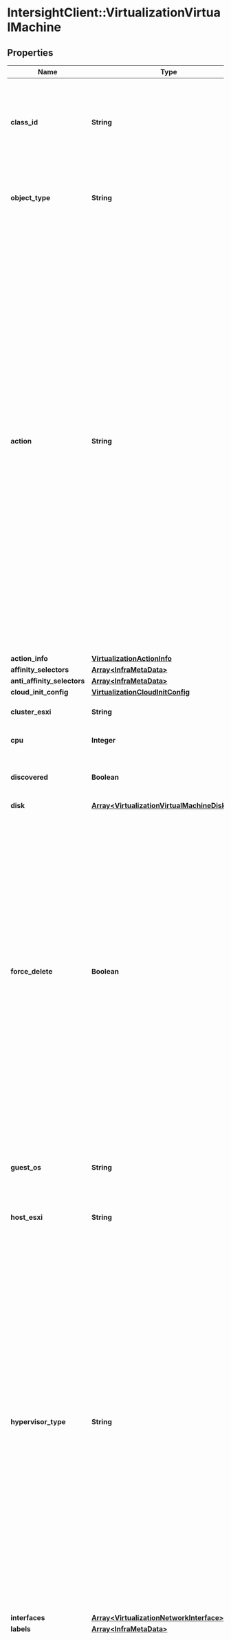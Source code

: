 # IntersightClient::VirtualizationVirtualMachine

## Properties

| Name | Type | Description | Notes |
| ---- | ---- | ----------- | ----- |
| **class_id** | **String** | The fully-qualified name of the instantiated, concrete type. This property is used as a discriminator to identify the type of the payload when marshaling and unmarshaling data. | [default to &#39;virtualization.VirtualMachine&#39;] |
| **object_type** | **String** | The fully-qualified name of the instantiated, concrete type. The value should be the same as the &#39;ClassId&#39; property. | [default to &#39;virtualization.VirtualMachine&#39;] |
| **action** | **String** | Action to be performed on a virtual machine (Create, PowerState, Migrate, Clone etc). * &#x60;None&#x60; - A place holder for the default value. * &#x60;PowerState&#x60; - Power action is performed on the virtual machine. * &#x60;Migrate&#x60; - The virtual machine will be migrated from existing node to a different node in cluster. The behavior depends on the underlying hypervisor. * &#x60;Create&#x60; - The virtual machine will be created on the specified hypervisor. This action is also useful if the virtual machine creation failed during first POST operation on VirtualMachine managed object. User can set this action to retry the virtual machine creation. * &#x60;Delete&#x60; - The virtual machine will be deleted from the specified hypervisor. User can either set this action or can do a DELETE operation on the VirtualMachine managed object. | [optional][default to &#39;None&#39;] |
| **action_info** | [**VirtualizationActionInfo**](VirtualizationActionInfo.md) |  | [optional] |
| **affinity_selectors** | [**Array&lt;InfraMetaData&gt;**](InfraMetaData.md) |  | [optional] |
| **anti_affinity_selectors** | [**Array&lt;InfraMetaData&gt;**](InfraMetaData.md) |  | [optional] |
| **cloud_init_config** | [**VirtualizationCloudInitConfig**](VirtualizationCloudInitConfig.md) |  | [optional] |
| **cluster_esxi** | **String** | Cluster where virtual machine is deployed. | [optional] |
| **cpu** | **Integer** | Number of vCPUs allocated to virtual machine. | [optional] |
| **discovered** | **Boolean** | Flag to indicate whether the configuration is created from inventory object. | [optional][readonly] |
| **disk** | [**Array&lt;VirtualizationVirtualMachineDisk&gt;**](VirtualizationVirtualMachineDisk.md) |  | [optional] |
| **force_delete** | **Boolean** | Normally any virtual machine that is still powered on cannot be deleted. The expected sequence from a user is to first power off the virtual machine and then invoke the delete operation. However, in special circumstances, the owner of the virtual machine may know very well that the virtual machine is no longer needed and just wants to dispose it off. In such situations a delete operation of a virtual machine object is accepted only when this forceDelete attribute is set to true. Under normal circumstances (forceDelete is false), delete operation first confirms that the virtual machine is powered off and then proceeds to delete the virtual machine. | [optional] |
| **guest_os** | **String** | Guest operating system running on virtual machine. * &#x60;linux&#x60; - A Linux operating system. * &#x60;windows&#x60; - A Windows operating system. | [optional][default to &#39;linux&#39;] |
| **host_esxi** | **String** | Host where virtual machine is deployed. | [optional] |
| **hypervisor_type** | **String** | Identifies the broad product type of the hypervisor but without any version information. It is here to easily identify the type of the virtual machine. There are other entities (Host, Cluster, etc.) that can be indirectly used to determine the hypervisor but a direct attribute makes it easier to work with. * &#x60;ESXi&#x60; - The hypervisor running on the HyperFlex cluster is a Vmware ESXi hypervisor of any version. * &#x60;HyperFlexAp&#x60; - The hypervisor of the virtualization platform is Cisco HyperFlex Application Platform. * &#x60;IWE&#x60; - The hypervisor of the virtualization platform is Cisco Intersight Workload Engine. * &#x60;Hyper-V&#x60; - The hypervisor running on the HyperFlex cluster is Microsoft Hyper-V. * &#x60;Unknown&#x60; - The hypervisor running on the HyperFlex cluster is not known. | [optional][readonly][default to &#39;ESXi&#39;] |
| **interfaces** | [**Array&lt;VirtualizationNetworkInterface&gt;**](VirtualizationNetworkInterface.md) |  | [optional] |
| **labels** | [**Array&lt;InfraMetaData&gt;**](InfraMetaData.md) |  | [optional] |
| **memory** | **Integer** | Virtual machine memory in mebi bytes (one mebibyte, 1MiB, is 1048576 bytes, and 1KiB is 1024 bytes). Input must be a whole number and scientific notation is not acceptable. For example, enter 1730 and not 1.73e03. | [optional] |
| **name** | **String** | Virtual machine name that is unique. Hypervisors enforce platform specific limits and character sets. The name length limit, both min and max, vary among hypervisors. Therefore, the basic limits are set here and proper enforcement is done elsewhere. | [optional] |
| **power_state** | **String** | Expected power state of virtual machine (PowerOn, PowerOff, Restart). * &#x60;PowerOff&#x60; - The virtual machine will be powered off if it is already not in powered off state. If it is already powered off, no side-effects are expected. * &#x60;PowerOn&#x60; - The virtual machine will be powered on if it is already not in powered on state. If it is already powered on, no side-effects are expected. * &#x60;Suspend&#x60; - The virtual machine will be put into  a suspended state. * &#x60;ShutDownGuestOS&#x60; - The guest operating system is shut down gracefully. * &#x60;RestartGuestOS&#x60; - It can either act as a reset switch and abruptly reset the guest operating system, or it can send a restart signal to the guest operating system so that it shuts down gracefully and restarts. * &#x60;Reset&#x60; - Resets the virtual machine abruptly, with no consideration for work in progress. * &#x60;Restart&#x60; - The virtual machine will be restarted only if it is in powered on state. If it is powered off, it will not be started up. * &#x60;Unknown&#x60; - Power state of the entity is unknown. | [optional][default to &#39;PowerOff&#39;] |
| **provision_type** | **String** | Identifies the provision type to create a new virtual machine. * &#x60;OVA&#x60; - Deploy virtual machine using OVA/F file. * &#x60;Template&#x60; - Provision virtual machine using a template file. * &#x60;Discovered&#x60; - A virtual machine was &#39;discovered&#39; and not created from Intersight. No provisioning information is available. | [optional][default to &#39;OVA&#39;] |
| **vm_config** | [**VirtualizationBaseVmConfiguration**](VirtualizationBaseVmConfiguration.md) |  | [optional] |
| **cluster** | [**VirtualizationBaseClusterRelationship**](VirtualizationBaseClusterRelationship.md) |  | [optional] |
| **host** | [**VirtualizationBaseHostRelationship**](VirtualizationBaseHostRelationship.md) |  | [optional] |
| **inventory** | [**VirtualizationBaseVirtualMachineRelationship**](VirtualizationBaseVirtualMachineRelationship.md) |  | [optional] |
| **registered_device** | [**AssetDeviceRegistrationRelationship**](AssetDeviceRegistrationRelationship.md) |  | [optional] |
| **workflow_info** | [**WorkflowWorkflowInfoRelationship**](WorkflowWorkflowInfoRelationship.md) |  | [optional] |

## Example

```ruby
require 'intersight_client'

instance = IntersightClient::VirtualizationVirtualMachine.new(
  class_id: null,
  object_type: null,
  action: null,
  action_info: null,
  affinity_selectors: null,
  anti_affinity_selectors: null,
  cloud_init_config: null,
  cluster_esxi: null,
  cpu: null,
  discovered: null,
  disk: null,
  force_delete: null,
  guest_os: null,
  host_esxi: null,
  hypervisor_type: null,
  interfaces: null,
  labels: null,
  memory: null,
  name: null,
  power_state: null,
  provision_type: null,
  vm_config: null,
  cluster: null,
  host: null,
  inventory: null,
  registered_device: null,
  workflow_info: null
)
```

